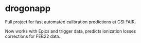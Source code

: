 # drogonapp

Full project for fast automated calibration predictions at GSI FAIR.

Now works with Epics and trigger data, predicts ionization losses corrections for FEB22 data.
